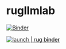 # rugllmlab


[![Binder](https://mybinder.org/badge_logo.svg)](https://mybinder.org/v2/gh/UG-Team-Data-Science/rugllmlab/HEAD)


[![launch | rug binder](https://img.shields.io/badge/launch%20%7C%20rug%20binder)](https://binderhub.app.rug.nl/v2/gh/UG-Team-Data-Science/rugllmlab/HEAD)
